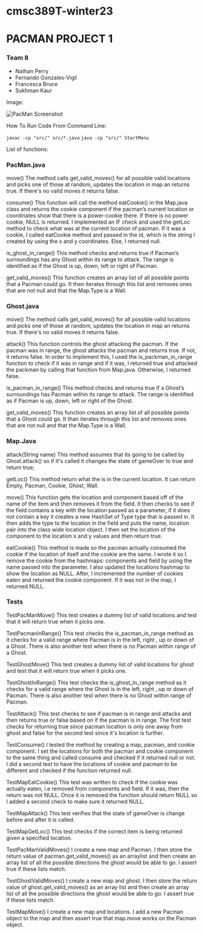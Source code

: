 # cmsc389T-winter23

# PACMAN PROJECT 1

### Team 8

* Nathan Perry
* Fernando Gonzales-Vigil
* Francesca Bruce
* Sukhman Kaur

Image: 

![PacMan Screenshot](https://github.com/cmsc389T-winter23/Team8/blob/main/Projects/P1/src/assets/screenshot.png)

How To Run Code From Command Line:

`javac -cp "src/" src/*.java`
`java -cp "src/" StartMenu`

List of functions: 

### **PacMan.java** 

move()
The method calls get_valid_moves() for all possible valid locations and picks one of those  at 
random, updates the location in map an returns true. If there's no valid moves it returns false.

consume()
This function will call the method eatCookie() in the Map.java class and returns the cookie component 
if the pacman’s current location or coordinates show that there is a power-cookie there. 
If there is no power cookie, NULL is returned. I implemented an IF check and used the getLoc method 
to check what was at the current location of pacman. If it was a cookie, I called eatCookie method 
and passed in the id, which is the string I created by using the x and y coordinates. 
Else, I returned null.

is_ghost_in_range()
This method checks and returns true if Pacman’s surroundings has any Ghost within its range to attack. The range is identified as if the Ghost is up, down, left or right of Pacman.

get_valid_moves()
This function creates an array list of all possible points that a Pacman could go. It then iterates through this list and removes ones that are not null and that the Map.Type is a Wall.

### **Ghost.java**

move()
The method calls get_valid_moves() for all possible valid locations and picks one of those  at
random, updates the location in map an returns true. If there's no valid moves it returns false.

attack()
This function controls the ghost attacking the pacman. If the pacman was in range, the ghost attacks the pacman and returns true. If not, it returns false. In order to implement this, I used the is_packman_in_range function to check if it was in range and if it was, I returned true and attacked the packman by calling that function from Map.java. Otherwise, I returned false.

is_pacman_in_range()
This method checks and returns true if a Ghost’s surroundings has Pacman within its range to attack. The range is identified as if Pacman is up, down, left or right of the Ghost.

get_valid_moves()
This function creates an array list of all possible points that a Ghost could go. It than iterates through this list and removes ones that are not null and that the Map.Type is a Wall.

### **Map.Java**

attack(String name)
This method assumes that its going to be called by Ghost.attack() so if it's called it changes the state of gameOver to true and return true;

getLoc()
This method return what the is in the current location. It can return Empty, Pacman, Cookie, Ghost, Wall.

move()
This function gets the location and component based off of the name of the item and then removes it from the field. It then checks to see if the field contains a key with the location passed as a parameter, if it does not contain a key it creates a new HashSet of Type type that is passed in. It then adds the type to the location in the field and puts the name, location pair into the class wide location object. I then set the location of the component to the location x and y values and then return true.

eatCookie()
This method is made so the pacman actually consumed the cookie if the location of itself and the cookie are the same. I wrote it so I remove the cookie from the hashmaps: components and field by using the name passed into the parameter. I also updated the locations hashmap to show the location as NULL. After, I incremented the number of cookies eaten and returned the cookie component. If it was not in the map, I returned NULL. 


### **Tests**

TestPacManMove()
This test creates a dummy list of valid locations and test that it will return true when it picks one.

TestPacmanInRange()
This test checks the is_pacman_in_range method as it checks for a valid range where Pacman is in the left, right , up or down of a Ghost. There is also another test when there is no Pacman within range of a Ghost.

TestGhostMove()
This test creates a dummy list of valid locations for ghost and test that it will return true when it picks one.

TestGhostInRange()
This test checks the is_ghost_in_range method as it checks for a valid range where the Ghost is in the left, right , up or down of Pacman. There is also another test when there is no Ghost within range of Pacman.

TestAttack()
This test checks to see if pacman is in range and attacks and then returns true or false based on if the pacman is in range. The first test checks for returning true since pacman location is only one away from ghost and false for the second test since it's location is further. 

TestConsume()
I tested the method by creating a map, pacman, and cookie component. I set the locations for both the pacman and cookie component to the same thing and called consume and checked if it returned null or not. I did a second test to have the locations of cookie and pacman to be different and checked if the function returned null.


TestMapEatCookie()
This test was written to check if the cookie was actually eaten, i.e removed from components and field. If it was, then the return was not NULL. Once it is removed the function should return NULL so I added a second check to make sure it returned NULL. 

TestMapAttack()
This test verifies that the state of gameOver is change before and after it is called.

TestMapGetLoc()
This test checks if the correct  item is being returned given a specified location. 


TestPacManValidMoves()
I create a new map and Pacman. I then store the return value of pacman.get_valid_moves() as an arraylist and then create an array list of all the possible directions the ghost would be able to go. I assert true if these lists match.

TestGhostValidMoves()
I create a new map and ghost. I then store the return value of ghost.get_valid_moves() as an array list and then create an array list of all the possible directions the ghost would be able to go. I assert true if these lists match.

TestMapMove()
I create a new map and locations. I add a new Pacman object to the map and then assert true that map.move works on the Pacman object.


